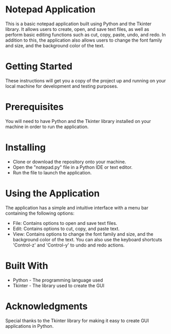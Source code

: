 # Notepad Application
This is a basic notepad application built using Python and the Tkinter library. It allows users to create, open, and save text files, as well as perform basic editing functions such as cut, copy, paste, undo, and redo. In addition to this, the application also allows users to change the font family and size, and the background color of the text.

# Getting Started
These instructions will get you a copy of the project up and running on your local machine for development and testing purposes.

# Prerequisites
You will need to have Python and the Tkinter library installed on your machine in order to run the application.

# Installing
 - Clone or download the repository onto your machine.
 - Open the "notepad.py" file in a Python IDE or text editor.
 - Run the file to launch the application.

# Using the Application
The application has a simple and intuitive interface with a menu bar containing the following options:
 - File: Contains options to open and save text files.
 - Edit: Contains options to cut, copy, and paste text.
 - View: Contains options to change the font family and size, and the background color of the text.
You can also use the keyboard shortcuts 'Control-z' and 'Control-y' to undo and redo actions.

# Built With
 - Python - The programming language used
 - Tkinter - The library used to create the GUI

# Acknowledgments
Special thanks to the Tkinter library for making it easy to create GUI applications in Python.
